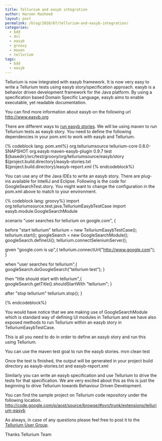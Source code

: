 ```yaml
---
title: Tellurium and easyb integration
author: Haroon Rasheed
layout: post
permalink: /blog/2010/07/tellurium-and-easyb-integration/
categories:
  - bdd
  - dsl
  - easyb
  - groovy
  - maven
  - tellurium
tags:
  - bdd
  - easyb
---
```

  
Tellurium is now integrated with easyb framework. It is now very easy to write a Tellurium tests using easyb story/specification approach.
easyb is a behavior driven development framework for the Java platform. By using a specification based Domain Specific Language, easyb aims to enable executable, yet readable documentation.

You can find more information about easyb on the following url http://www.easyb.org

<!-- more -->

There are different ways to [run easyb stories][1]. We will be using maven to run Tellurium tests as easyb story. You need to define the following dependencies in your pom.xml to work with easyb and Tellurium.

{% codeblock lang: pom.xml%}
<dependencies>
        <dependency>
            <groupId>org.telluriumsource</groupId>
            <artifactId>tellurium-core</artifactId>
            <version>0.8.0-SNAPSHOT</version>
        </dependency>
    </dependencies>
    <build>
        <plugins>
            <plugin>
                <groupId>org.easyb</groupId>
                <artifactId>maven-easyb-plugin</artifactId>
                <version>0.9.7</version>
                <executions>
                    <execution>
                        <goals>
                            <goal>test</goal>
                        </goals>
                    </execution>
                </executions>
                <configuration>
                    <easybTestDirectory>
                    ${basedir}/src/test/groovy/org/telluriumsource/easyb/story
                    </easybTestDirectory>
                    <storyReport>
                    ${project.build.directory}/easyb-stories.txt
                    </storyReport>
                    <xmlReport>
                    ${project.build.directory}/easyb-report.xml
                    </xmlReport>
                </configuration>
            </plugin>
        </plugins>
    </build>
{% endcodeblock%}

You can use any of the Java IDEs to write an easyb story. There are plug-ins available for IntelliJ and Eclipse. Following is the code for GoogleSearchTest.story. You might want to change the configuration in the pom.xml above to match to your environment.

{% codeblock lang: groovy%}
import org.telluriumsource.test.java.TelluriumEasybTestCase
import easyb.module.GoogleSearchModule

scenario "user searches for tellurium on google.com", {

before "start tellurium"
  tellurium = new TelluriumEasybTestCase();
  tellurium.start();
  googleSearch = new GoogleSearchModule();
  googleSearch.defineUi();
  tellurium.connectSeleniumServer();

given "google.com is up",{
  tellurium.connectUrl("http://www.google.com");
}

when "user searches for tellurium",{
  googleSearch.doGoogleSearch("tellurium test");
}

then "title should start with tellurium",{
  googleSearch.getTitle().shouldStartWith "tellurium";
}

after "stop tellurium"
    tellurium.stop();
}

{% endcodeblock%}

You would have notice that we are making use of GoogleSearchModule which is standard way of defining UI modules in Tellurium and we have also exposed methods to run Tellurium within an easyb story in TelluriumEasybTestCase.

This is all you need to do in order to define an easyb story and run this using Tellurium.

You can use the maven test goal to run the easyb stories.
  mvn clean test

Once the test is finished, the output will be generated in your project build directory as easyb-stories.txt and easyb-report.xml

Similarly you can write an easyb specification and use Tellurium to drive the tests for that specification. We are very excited about this as this is just the beginning to drive Tellurium towards Behaviour Driven Development. 

You can find the sample project on Tellurium code repository under the following location.
http://code.google.com/p/aost/source/browse/#svn/trunk/extensions/tellurium-easyb

As always, in case of any questions please feel free to post it to the [Tellurium User Group][2].

Thanks
Tellurium Team

 [1]: http://www.easyb.org/running.html
 [2]: http://groups.google.com/group/tellurium-users